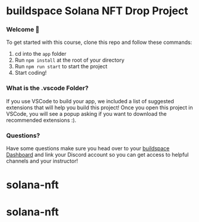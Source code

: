 # buildspace Solana NFT Drop Project
### Welcome 👋
To get started with this course, clone this repo and follow these commands:

1. cd into the `app` folder
2. Run `npm install` at the root of your directory
3. Run `npm run start` to start the project
4. Start coding!

### What is the .vscode Folder?
If you use VSCode to build your app, we included a list of suggested extensions that will help you build this project! Once you open this project in VSCode, you will see a popup asking if you want to download the recommended extensions :).

### Questions?
Have some questions make sure you head over to your [buildspace Dashboard](https://app.buildspace.so/projects/CO77556be5-25e9-49dd-a799-91a2fc29520e) and link your Discord account so you can get access to helpful channels and your instructor!

# solana-nft
# solana-nft

